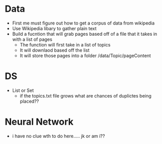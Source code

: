 

# Data
- First me must figure out how to get a corpus of data from wikipedia
- Use Wikipedia libary to gather plain text
- Build a fucntion that will grab pages based off of a file that it takes in with a list of pages
  - The function will first take in a list of topics
  - It will downlaod based off the list
  - It will store those pages into a folder /data/Topic/pageContent


# DS
- List or Set
  - if the topics.txt file grows what are chances of duplictes being placed??


# Neural Network
- i have no clue wth to do here..... jk or am i?? 
